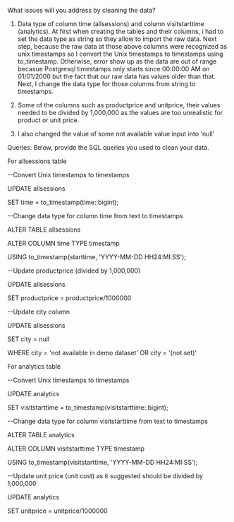 What issues will you address by cleaning the data?
1. Data type of column time (allsessions) and column visitstarttime (analytics). At first when creating the tables and their columns, i had to set the data type as string so they allow to import the raw data. Next step, because the raw data at those above columns were recognized as unix timestamps so I convert the Unix timestamps to timestamps using to_timestamp. Otherwise, error show up as the data are out of range becasue Postgresql timestamps only starts since 00:00:00 AM on 01/01/2000 but the fact that our raw data has values older than that. Next, I change the data type for those columns from string to timestamps.

2. Some of the columns such as productprice and unitprice, their values needed to be divided by 1,000,000 as the values are too unrealistic for product or unit price.

3. I also changed the value of some not available value input into 'null'

Queries:
Below, provide the SQL queries you used to clean your data.

For allsessions table


--Convert Unix timestamps to timestamps

UPDATE allsessions

SET time = to_timestamp(time::bigint);


--Change data type for column time from text to timestamps

ALTER TABLE allsessions

ALTER COLUMN time TYPE timestamp 

USING to_timestamp(starttime, 'YYYY-MM-DD HH24:MI:SS');


--Update productprice (divided by 1,000,000)

UPDATE allsessions 

SET productprice = productprice/1000000


--Update city column 

UPDATE allsessions 

SET city = null

WHERE city = 'not available in demo dataset' OR city = '(not set)'


For analytics table


--Convert Unix timestamps to timestamps

UPDATE analytics 

SET visitstarttime = to_timestamp(visitstarttime::bigint);


--Change data type for column visitstarttime from text to timestamps

ALTER TABLE analytics

ALTER COLUMN visitstarttime TYPE timestamp 

USING to_timestamp(visitstarttime, 'YYYY-MM-DD HH24:MI:SS');


--Update unit price (unit cost) as it suggested should be divided by 1,000,000

UPDATE analytics 

SET unitprice = unitprice/1000000
